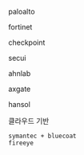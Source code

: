 paloalto



fortinet

checkpoint

secui 

ahnlab

    

axgate

hansol

클라우드 기반

    symantec + bluecoat 
    fireeye
    
